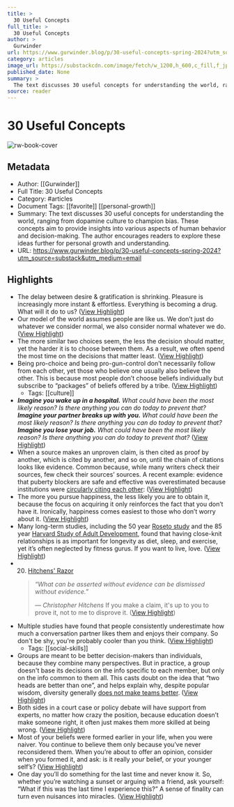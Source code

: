 ```yaml
---
title: >
  30 Useful Concepts
full_title: >
  30 Useful Concepts
author: >
  Gurwinder
url: https://www.gurwinder.blog/p/30-useful-concepts-spring-2024?utm_source=substack&utm_medium=email
category: articles
image_url: https://substackcdn.com/image/fetch/w_1200,h_600,c_fill,f_jpg,q_auto:good,fl_progressive:steep,g_auto/https%3A%2F%2Fsubstack-post-media.s3.amazonaws.com%2Fpublic%2Fimages%2F8acb89ec-471c-478e-8719-19b9cec6a38f_3000x3000.png
published_date: None
summary: >
  The text discusses 30 useful concepts for understanding the world, ranging from dopamine culture to champion bias. These concepts aim to provide insights into various aspects of human behavior and decision-making. The author encourages readers to explore these ideas further for personal growth and understanding.
source: reader
---
```

# 30 Useful Concepts

![rw-book-cover](https://substackcdn.com/image/fetch/w_1200,h_600,c_fill,f_jpg,q_auto:good,fl_progressive:steep,g_auto/https%3A%2F%2Fsubstack-post-media.s3.amazonaws.com%2Fpublic%2Fimages%2F8acb89ec-471c-478e-8719-19b9cec6a38f_3000x3000.png)

## Metadata
- Author: [[Gurwinder]]
- Full Title: 30 Useful Concepts
- Category: #articles
- Document Tags: [[favorite]] [[personal-growth]] 
- Summary: The text discusses 30 useful concepts for understanding the world, ranging from dopamine culture to champion bias. These concepts aim to provide insights into various aspects of human behavior and decision-making. The author encourages readers to explore these ideas further for personal growth and understanding.
- URL: https://www.gurwinder.blog/p/30-useful-concepts-spring-2024?utm_source=substack&utm_medium=email

## Highlights
- The delay between desire & gratification is shrinking. Pleasure is increasingly more instant & effortless. Everything is becoming a drug. What will it do to us? ([View Highlight](https://read.readwise.io/read/01j213a4vqmd0j2zr7d2rh4f2g))
- Our model of the world assumes people are like us. We don’t just do whatever we consider normal, we also consider normal whatever we do. ([View Highlight](https://read.readwise.io/read/01j2139wjmbhtm2kq4t12xc2w5))
- The more similar two choices seem, the less the decision should matter, yet the harder it is to choose between them. As a result, we often spend the most time on the decisions that matter least. ([View Highlight](https://read.readwise.io/read/01j213a0bfbe25w0pe4thxvmsh))
- Being pro-choice and being pro-gun-control don’t necessarily follow from each other, yet those who believe one usually also believe the other. This is because most people don’t choose beliefs individually but subscribe to “packages” of beliefs offered by a tribe. ([View Highlight](https://read.readwise.io/read/01j2139qvw3fhh4fhy24wn8sv8))
    - Tags: [[culture]] 
- ***Imagine you wake up in a hospital.** What could have been the most likely reason? Is there anything you can do today to prevent that?*
  ***Imagine your partner breaks up with you.** What could have been the most likely reason? Is there anything you can do today to prevent that?*
  ***Imagine you lose your job.** What could have been the most likely reason? Is there anything you can do today to prevent that?* ([View Highlight](https://read.readwise.io/read/01j213bpxsjt0a4vqhnn52pedx))
- When a source makes an unproven claim, is then cited as proof by another, which is cited by another, and so on, until the chain of citations looks like evidence. Common because, while many writers check their sources, few check their sources’ sources.
  A recent example: evidence that puberty blockers are safe and effective was overestimated because institutions were [circularly citing each other](https://www.buttonslives.news/p/new-systematic-review-exposes-deceptive): ([View Highlight](https://read.readwise.io/read/01j213czzbazjjp1j3bqzz5bn8))
- The more you pursue happiness, the less likely you are to obtain it, because the focus on acquiring it only reinforces the fact that you don’t have it. Ironically, happiness comes easiest to those who don’t worry about it. ([View Highlight](https://read.readwise.io/read/01j213drj0dkps1agpwgrk5r3x))
- Many long-term studies, including the 50 year [Roseto study](https://www.ncbi.nlm.nih.gov/pmc/articles/PMC1695733/) and the 85 year [Harvard Study of Adult Development](https://news.harvard.edu/gazette/story/2017/04/over-nearly-80-years-harvard-study-has-been-showing-how-to-live-a-healthy-and-happy-life/), found that having close-knit relationships is as important for longevity as diet, sleep, and exercise, yet it’s often neglected by fitness gurus. If you want to live, love. ([View Highlight](https://read.readwise.io/read/01j213esk2nzbrx9xzsymqczzw))
- 20. [Hitchens' Razor](https://encyclopedia.pub/entry/36589)
  > *“What can be asserted without evidence can be dismissed without evidence.”*
  > 
  > *― Christopher Hitchens*
  If you make a claim, it's up to you to prove it, not to me to disprove it. ([View Highlight](https://read.readwise.io/read/01j213fb9z4q7aazj8xrmajznc))
- Multiple studies have found that people consistently underestimate how much a conversation partner likes them and enjoys their company. So don't be shy, you're probably cooler than you think. ([View Highlight](https://read.readwise.io/read/01j213fxbve2zdn1cdba0wddgt))
    - Tags: [[social-skills]] 
- Groups are meant to be better decision-makers than individuals, because they combine many perspectives. But in practice, a group doesn't base its decisions on the info specific to each member, but only on the info common to them all. This casts doubt on the idea that “two heads are better than one”, and helps explain why, despite popular wisdom, diversity generally [does not make teams better](https://osf.io/preprints/psyarxiv/nscd4). ([View Highlight](https://read.readwise.io/read/01j213j5kv7b3hppv1qef2a4ce))
- Both sides in a court case or policy debate will have support from experts, no matter how crazy the position, because education doesn’t make someone right, it often just makes them more skilled at being wrong. ([View Highlight](https://read.readwise.io/read/01j213jqe81nav6jds1gr84m5h))
- Most of your beliefs were formed earlier in your life, when you were naiver. You continue to believe them only because you’ve never reconsidered them. When you’re about to offer an opinion, consider when you formed it, and ask: is it really *your* belief, or your younger self’s? ([View Highlight](https://read.readwise.io/read/01j213k5fd02txv2b6885k60g1))
- One day you’ll do something for the last time and never know it. So, whether you’re watching a sunset or arguing with a friend, ask yourself: “What if this was the last time I experience this?” A sense of finality can turn even nuisances into miracles. ([View Highlight](https://read.readwise.io/read/01j213kbf1n9x94bbrkn27ysar))


